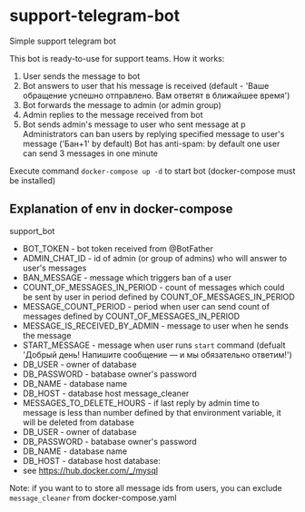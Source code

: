 # support-telegram-bot
Simple support telegram bot

This bot is ready-to-use for support teams. How it works:
1. User sends the message to bot
2. Bot answers to user that his message is received (default - 'Ваше обращение успешно отправлено. Вам ответят в ближайшее время')
3. Bot forwards the message to admin (or admin group)
4. Admin replies to the message received from bot
5. Bot sends admin's message to user who sent message at p
Administrators can ban users by replying specified message to user's message ('Бан+1' by default)
Bot has anti-spam: by default one user can send 3 messages in one minute

Execute command `docker-compose up -d` to start bot (docker-compose must be installed)

## Explanation of env in docker-compose ##
support_bot
- BOT_TOKEN - bot token received from @BotFather
- ADMIN_CHAT_ID - id of admin (or group of admins) who will answer to user's messages
- BAN_MESSAGE - message which triggers ban of a user
- COUNT_OF_MESSAGES_IN_PERIOD - count of messages which could be sent by user in period defined by COUNT_OF_MESSAGES_IN_PERIOD
- MESSAGE_COUNT_PERIOD - period when user can send count of messages defined by COUNT_OF_MESSAGES_IN_PERIOD
- MESSAGE_IS_RECEIVED_BY_ADMIN - message to user when he sends the message
- START_MESSAGE - message when user runs `start` command (defualt 'Добрый день! Напишите сообщение — и мы обязательно ответим!')
- DB_USER - owner of database
- DB_PASSWORD - batabase owner's password
- DB_NAME - database name
- DB_HOST - database host
message_cleaner
- MESSAGES_TO_DELETE_HOURS - if last reply by admin time to message is less than number defined by that environment variable, it will be deleted from database
- DB_USER - owner of database
- DB_PASSWORD - batabase owner's password
- DB_NAME - database name
- DB_HOST - database host
database:
- see https://hub.docker.com/_/mysql

Note: if you want to to store all message ids from users, you can exclude `message_cleaner` from docker-compose.yaml
